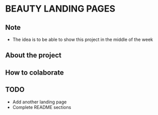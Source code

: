 # BEAUTY LANDING PAGES

## Note
- The idea is to be able to show this project in the middle of the week

## About the project

## How to colaborate

## TODO
- Add another landing page
- Complete README sections